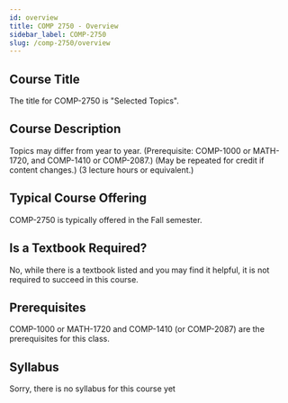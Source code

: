```yaml
---
id: overview
title: COMP 2750 - Overview
sidebar_label: COMP-2750
slug: /comp-2750/overview
---
```


## Course Title

The title for COMP-2750 is "Selected Topics".

## Course Description

Topics may differ from year to year. (Prerequisite: COMP-1000 or MATH-1720, and COMP-1410 or COMP-2087.) (May be repeated for credit if content changes.) (3 lecture hours or equivalent.)

## Typical Course Offering

COMP-2750 is typically offered in the Fall semester.

## Is a Textbook Required?

No, while there is a textbook listed and you may find it helpful, it is not required to succeed in this course.

## Prerequisites

COMP-1000 or MATH-1720 and COMP-1410 (or COMP-2087) are the prerequisites for this class.


## Syllabus
Sorry, there is no syllabus for this course yet